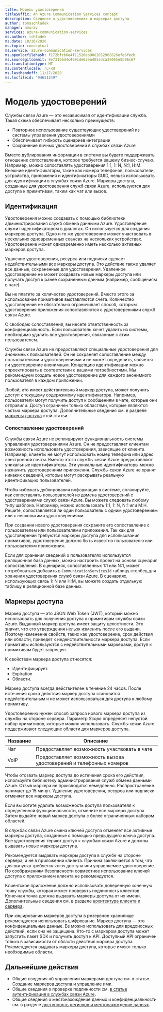 ```yaml
---
title: Модель удостоверений
titleSuffix: An Azure Communication Services concept
description: Сведения о удостоверениях и маркерах доступа
author: tomaschladek
manager: nmurav
services: azure-communication-services
ms.author: tchladek
ms.date: 10/26/2020
ms.topic: conceptual
ms.service: azure-communication-services
ms.openlocfilehash: f172bfcb6e4f11520eb9082052968626efe6fecb
ms.sourcegitcommit: 8e7316bd4c4991de62ea485adca30065e5b86c67
ms.translationtype: MT
ms.contentlocale: ru-RU
ms.lasthandoff: 11/17/2020
ms.locfileid: "94651249"
---
```

# <a name="identity-model"></a>Модель удостоверений

Службы связи Azure — это независимая от идентификации служба. Такая схема обеспечивает несколько преимуществ:

- Повторное использование существующих удостоверений из системы управления удостоверениями
- Обеспечивает гибкость сценариев интеграции
- Сохранение личных удостоверений в службах связи Azure

Вместо дублирования информации в системе вы будете поддерживать отношение сопоставления, которое требуется вашему бизнес-случаю. Например, можно сопоставлять удостоверения 1:1, 1: N, N:1, Н:М. Внешние идентификаторы, такие как номера телефонов, пользователи, устройства, приложения и идентификаторы GUID, нельзя использовать для идентификации в службах связи Azure. Маркеры доступа, созданные для удостоверения служб связи Azure, используются для доступа к примитивам, таким как чат или вызов.

## <a name="identity"></a>Идентификация

Удостоверения можно создавать с помощью библиотеки администрирования служб обмена данными Azure. Удостоверение служит идентификатором в диалогах. Он используется для создания маркеров доступа. Одно и то же удостоверение может участвовать в нескольких одновременных сеансах на нескольких устройствах. Удостоверение может одновременно иметь несколько активных маркеров доступа. 

Удаление удостоверения, ресурса или подписки сделает недействительными все маркеры доступа. Это действие также удаляет все данные, сохраненные для удостоверения. Удаленное удостоверение не может создавать новые маркеры доступа или получать доступ к ранее сохраненным данным (например, сообщениям в чате). 

Вы не платите за количество удостоверений. Вместо этого за использование примитивов выставляются счета. Количество удостоверений не обязательно ограничивает способ, которым удостоверения приложения сопоставляются с удостоверениями служб связи Azure. 

С свободаю сопоставления, вы несете ответственность за конфиденциальность. Если пользователь хочет удалить из системы, необходимо удалить все удостоверения, связанные с этим пользователем.

Службы связи Azure не предоставляют специальные удостоверения для анонимных пользователей. Он не сохраняет сопоставление между пользователями и удостоверениями и не может определить, является ли удостоверение анонимным. Концепцию идентификации можно спроектировать в соответствии с вашими потребностями. Мы рекомендуем создать новое удостоверение для каждого анонимного пользователя в каждом приложении. 

Любой, кто имеет действительный маркер доступа, может получить доступ к текущему содержимому идентификатора. Например, пользователи могут получить доступ к сообщениям в чате, которые они отправили. Доступ ограничен только областями, которые являются частью маркера доступа. Дополнительные сведения см. в разделе [маркеры доступа](#access-tokens) этой статьи.

### <a name="identity-mapping"></a>Сопоставление удостоверений

Службы связи Azure не реплицируют функциональность системы управления удостоверениями Azure. Он не предоставляет клиентам возможность использовать удостоверения, зависящие от клиента. Например, клиенты не могут использовать номер телефона или адрес электронной почты. Вместо этого службы связи Azure предоставляют уникальные идентификаторы. Эти уникальные идентификаторы можно назначить удостоверениям приложения. Службы связи Azure не хранят никаких сведений, которые могут раскрывать реальную идентификацию пользователей.

Чтобы избежать дублирования информации в системе, спланируйте, как сопоставлять пользователей из домена удостоверений с удостоверениями служб связи Azure. Вы можете следовать любому типу шаблона. Например, можно использовать 1:1, 1: N, N:1 или М:Н. Решите, сопоставляется ли один пользователь с одним удостоверением или с несколькими удостоверениями. 

При создании нового удостоверения сохраните его сопоставление с пользователем или пользователями приложения. Так как для удостоверений требуются маркеры доступа для использования примитивов, удостоверение должно быть известно пользователю или пользователям приложения.

Если для хранения сведений о пользователях используется реляционная база данных, можно настроить проект на основе сценария сопоставления. В сценариях, сопоставленных 1:1 или N:1, может потребоваться добавить в `CommunicationServicesId` таблицу столбец для хранения удостоверения служб связи Azure. В сценариях, использующих связь 1: N или Н:М, вы можете создать отдельную таблицу в реляционной базе данных.

## <a name="access-tokens"></a>Маркеры доступа

Маркер доступа — это JSON Web Token (JWT), который можно использовать для получения доступа к примитивам службы связи Azure. Выданный маркер доступа имеет защиту целостности. Это значит, что его утверждения нельзя изменить после его выдачи. Поэтому изменение свойств, таких как удостоверение, срок действия или области, приведет к недействительности маркера доступа. Если примитивы используются с недействительными маркерами, доступ к примитивам будет запрещен. 

К свойствам маркера доступа относятся:
* Идентифицирует.
* Expiration
* Области.

Маркер доступа всегда действителен в течение 24 часов. После истечения срока действия маркер доступа становится недействительным и не может использоваться для доступа к любому примитиву. 

Удостоверению нужен способ запроса нового маркера доступа из службы на стороне сервера. Параметр *Scope* определяет непустой набор примитивов, которые можно использовать. Службы связи Azure поддерживают следующие области для маркеров доступа.

|Название|Описание|
|---|---|
|Чат|  Предоставляет возможность участвовать в чате|
|VoIP|  Предоставляет возможность вызова удостоверений и телефонных номеров|


Чтобы отозвать маркер доступа до истечения срока его действия, используйте библиотеку администрирования служб обмена данными Azure. Отзыв маркера не производится немедленно. Распространение занимает до 15 минут. Удаление удостоверения, ресурса или подписки отменяет все маркеры доступа. 

Если вы хотите удалить возможность доступа пользователя к определенной функциональности, отмените все маркеры доступа. Затем выдайте новый маркер доступа с более ограниченным набором областей.

В службах связи Azure смена ключей доступа отменяет все активные маркеры доступа, созданные с помощью предыдущего ключа доступа. Все удостоверения теряют доступ к службам связи Azure и должны выдавать новые маркеры доступа. 

Рекомендуется выдавать маркеры доступа в службе на стороне сервера, а не в приложении клиента. Причина заключается в том, что для выпуска требуется ключ доступа или управляемое удостоверение. По соображениям безопасности совместное использование ключей доступа с приложением клиента не рекомендуется. 

Клиентское приложение должно использовать доверенную конечную точку службы, которая может проверять подлинность клиентов. Конечная точка должна выдавать маркеры доступа от их имени. Дополнительные сведения см. в разделе [архитектура клиента и сервера](./client-and-server-architecture.md).

При кэшировании маркеров доступа в резервное хранилище рекомендуется использовать шифрование. Маркер доступа — это конфиденциальные данные. Ее можно использовать для вредоносных действий, если она не защищена. Кто-то с маркером доступа может запустить пакет SDK и получить доступ к API. Доступный API ограничен только в зависимости от области действия маркера доступа. Рекомендуется выдавать маркеры доступа, которые имеют только необходимые области.

## <a name="next-steps"></a>Дальнейшие действия

* Общие сведения об управлении маркерами доступа см. в статье [Создание маркеров доступа и управление ими](https://docs.microsoft.com/azure/communication-services/quickstarts/access-tokens).
* Общие сведения о проверке подлинности см. [в статье аутентификация в службах связи Azure](https://docs.microsoft.com/azure/communication-services/concepts/authentication).
* Общие сведения о местонахождение данных и конфиденциальности см. в разделе [доступность регионов и местонахождение данных](https://docs.microsoft.com/azure/communication-services/concepts/privacy).
